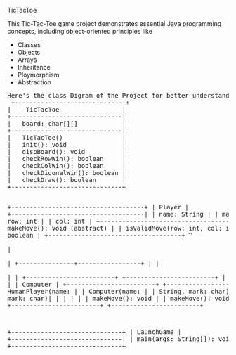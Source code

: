  TicTacToe
 <p>
   This Tic-Tac-Toe game project demonstrates essential Java programming concepts, including object-oriented principles like
   <ul>
       <li>Classes</li>
       <li>Objects</li>
       <li>Arrays</li>
       <li>Inheritance</li>
       <li>Ploymorphism</li>
       <li>Abstraction</li>
   </ul>
   </p>
 <pre>Here's the class Digram of the Project for better understanding
 +------------------------------+
|    TicTacToe                 |
+------------------------------|
|   board: char[][]            |
+------------------------------|
|   TicTacToe()                |
|   init(): void               |
|   dispBoard(): void          |
|   checkRowWin(): boolean     |
|   checkColWin(): boolean     |
|   checkDigonalWin(): boolean |
|   checkDraw(): boolean       |
+------------------------------+
            
+------------------------------------+
|      Player                        |
+------------------------------------|
|   name: String                     |
|   mark: char                       |
|   row: int                         |
|   col: int                         |
+------------------------------------|
|   makeMove(): void (abstract)      |
|   isValidMove(row: int, col: int): |
|                 boolean            |
+------------------------------------+
                   ^       
                   |               
                   |
   +---------------+-----------------+
   |                                 |     
   |                                 |
+------------------------+    +------------------------+
| HumanPlayer            |    |   Computer             |
+------------------------+    +------------------------+
|  HumanPlayer(name:     |    |  Computer(name:        |
|    String, mark: char) |    |     String, mark: char)|
|                        |    |                        |
| makeMove(): void       |    |  makeMove(): void      |
|                        |    |                        |
+------------------------+    +------------------------+

+------------------------------+
|     LaunchGame               |
+------------------------------|
|  main(args: String[]): void  |
+------------------------------+

 </pre>
